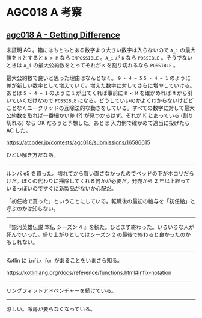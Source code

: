 # AGC018 A 考察

## [agc018 A - Getting Difference](https://atcoder.jp/contests/agc018/tasks/agc018_a)

未証明 AC 。箱にはもともとある数字より大きい数字は入らないので `A_i` の最大値を `M` とすると `K > M` なら `IMPOSSIBLE` 。`A_i` が `K` なら `POSSIBLE` 。そうでないときは `A_i` の最大公約数をとってそれが `K` を割り切れるなら `POSSIBLE` 。

最大公約数で良いと思った理由はなんとなく。 `9 - 4 = 5` `5 - 4 = 1` のように差が新しい数字として増えていく。増えた数字に対してさらに増やしていける。あとは `5 - 4 = 1` のように `1` が出てくれば事前に `K < M` を確かめれば `M` から引いていくだけなので `POSSIBLE` になる。どうしていいのかよくわからないけどどことなくユークリッドの互除法的な動きをしている。すべての数字に対して最大公約数を取れば一番細かい差 (?) が見つかるはず。それが K とあっている (割り切れる) なら OK だろうと予想した。あとは
入力例で確かめて適当に投げたら AC した。

<https://atcoder.jp/contests/agc018/submissions/16586615>

ひどい解き方だなあ。

---

ルンバ e5 を買った。壊れてから買い直さなかったのでベッドの下がホコリだらけだ。ぼくの代わりに掃除してくれる何かが必要だ。発売から 2 年以上経っているっぽいのですぐに新製品がないか心配だ。

「初任給で買った」ということにしている。転職後の最初の給与を「初任給」と呼ぶのかは知らない。

---

『銀河英雄伝説 本伝 シーズン 4 』を観た。ひとまず終わった。いろいろな人が死んでいった。盛り上がりとしてはシーズン 2 の最後で終わると良かったのかもしれない。

---

Kotlin に `infix fun` があることをいまさら知る。

<https://kotlinlang.org/docs/reference/functions.html#infix-notation>

---

リングフィットアドベンチャーを続けている。

---

涼しい。冷房が要らなくなっている。

